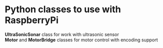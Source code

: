 # Python classes to use with RaspberryPi

**UltraSonicSonar** class for work with ultrasonic sensor
<br>
**Motor** and **MotorBridge** classes for motor control with encoding support
